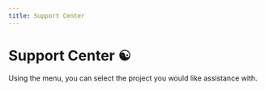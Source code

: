 ```yaml
---
title: Support Center
---
```


# Support Center ☯

Using the menu, you can select the project you would like assistance with.
